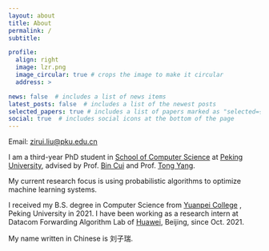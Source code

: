 ```yaml
---
layout: about
title: About
permalink: /
subtitle: 

profile:
  align: right
  image: lzr.png
  image_circular: true # crops the image to make it circular
  address: >

news: false  # includes a list of news items
latest_posts: false  # includes a list of the newest posts
selected_papers: true # includes a list of papers marked as "selected={true}"
social: true  # includes social icons at the bottom of the page
---
```


Email: [zirui.liu@pku.edu.cn](mailto:zirui.liu@pku.edu.cn)


I am a third-year PhD student in [School of Computer Science](https://cs.pku.edu.cn/) at [Peking University](https://www.pku.edu.cn/), advised by Prof. [Bin Cui](https://cuibinpku.github.io/) and Prof. [Tong Yang](https://yangtonghome.github.io/). 

My current research focus is using probabilistic algorithms to optimize machine learning systems. 


I received my B.S. degree in Computer Science from [Yuanpei College](https://yuanpei.pku.edu.cn/) , Peking University in 2021. 
I have been working as a research intern at Datacom Forwarding Algorithm Lab of [Huawei](https://www.huawei.com/en/), Beijing, since Oct. 2021.

My name written in Chinese is 刘子瑞.